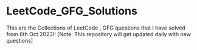 # LeetCode_GFG_Solutions
This are the Collections of LeetCode , GFG questions that I have solved from 6th Oct 2023!! [Note: This repository will get updated daily with new questions]
